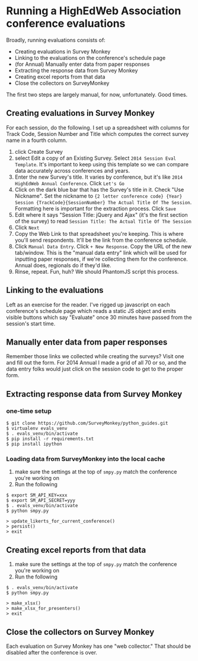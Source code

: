 # Running a HighEdWeb Association conference evaluations

Broadly, running evaluations consists of:

* Creating evaluations in Survey Monkey
* Linking to the evaluations on the conference's schedule page
* (for Annual) Manually enter data from paper responses
* Extracting the response data from Survey Monkey
* Creating excel reports from that data
* Close the collectors on SurveyMonkey

The first two steps are largely manual, for now, unfortunately.  Good times.

## Creating evaluations in Survey Monkey

For each session, do the following.  I set up a spreadsheet with columns for Track Code, Session Number and Title which computes the correct survey name in a fourth column.

1. click Create Survey
2. select Edit a copy of an Existing Survey.  Select `2014 Session Eval Template`.  It's important to keep using this template so we can compare data accurately across conferences and years.  
3. Enter the new Survey's title.  It varies by conference, but it's like `2014 HighEdWeb Annual Conference`. Click `Let's Go`
4. Click on the dark blue bar that has the Survey's title in it.  Check "Use Nickname".  Set the nickname to `{2 letter conference code} {Year} Session {TrackCode}{SessionNumber} The Actual Title Of The Session`.  Formatting here is important for the extraction process. Click `Save`
5. Edit where it says "Session Title: jQuery and Ajax" (it's the first section of the survey) to read `Session Title: The Actual Title Of The Session`
6. Click `Next`
7. Copy the Web Link to that spreadsheet you're keeping.  This is where you'll send respondents.  It'll be the link from the conference schedule.
8. Click `Manual Data Entry`.  Click `+ New Response`.  Copy the URL of the new tab/window.  This is the "manual data entry" link which will be used for inputting paper responses, if we're collecting them for the conference.  Annual does, regionals do if they'd like.
9. Rinse, repeat.  Fun, huh?  We should PhantomJS script this process.

## Linking to the evaluations 

Left as an exercise for the reader.  I've rigged up javascript on each conference's schedule page which reads a static JS object and emits visible buttons which say "Evaluate" once 30 minutes have passed from the session's start time.

## Manually enter data from paper responses

Remember those links we collected while creating the surveys?  Visit one and fill out the form.  For 2014 Annual I made a grid of all 70 or so, and the data entry folks would just click on the session code to get to the proper form.

## Extracting response data from Survey Monkey

### one-time setup

```
$ git clone https://github.com/SurveyMonkey/python_guides.git
$ virtualenv evals_venv
$ . evals_venv/bin/activate
$ pip install -r requirements.txt
$ pip install ipython
```

### Loading data from SurveyMonkey into the local cache

1. make sure the settings at the top of `smpy.py` match the conference you're working on
2. Run the following
```
$ export SM_API_KEY=xxx
$ export SM_API_SECRET=yyy
$ . evals_venv/bin/activate
$ python smpy.py

> update_likerts_for_current_conference()
> persist()
> exit
```

## Creating excel reports from that data

1. make sure the settings at the top of `smpy.py` match the conference you're working on
2. Run the following
```
$ . evals_venv/bin/activate
$ python smpy.py

> make_xlsx()
> make_xlsx_for_presenters()
> exit
```

## Close the collectors on Survey Monkey

Each evaluation on Survey Monkey has one "web collector."  That should be disabled after the conference is over.
